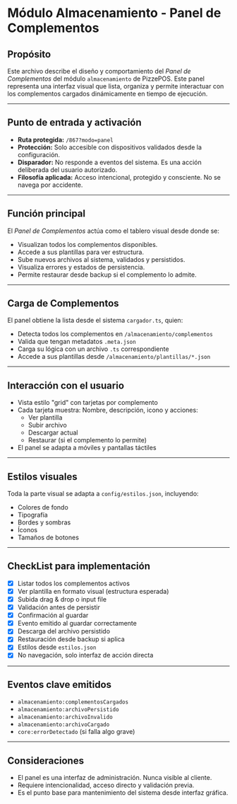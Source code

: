# Módulo Almacenamiento - Panel de Complementos

## Propósito

Este archivo describe el diseño y comportamiento del _Panel de Complementos_ del módulo `almacenamiento` de PizzePOS. Este panel representa una interfaz visual que lista, organiza y permite interactuar con los complementos cargados dinámicamente en tiempo de ejecución.

---

## Punto de entrada y activación

- **Ruta protegida:** `/867?modo=panel`
- **Protección:** Solo accesible con dispositivos validados desde la configuración.
- **Disparador:** No responde a eventos del sistema. Es una acción deliberada del usuario autorizado.
- **Filosofía aplicada:** Acceso intencional, protegido y consciente. No se navega por accidente.

---

## Función principal

El _Panel de Complementos_ actúa como el tablero visual desde donde se:

- Visualizan todos los complementos disponibles.
- Accede a sus plantillas para ver estructura.
- Sube nuevos archivos al sistema, validados y persistidos.
- Visualiza errores y estados de persistencia.
- Permite restaurar desde backup si el complemento lo admite.

---

## Carga de Complementos

El panel obtiene la lista desde el sistema `cargador.ts`, quien:

- Detecta todos los complementos en `/almacenamiento/complementos`
- Valida que tengan metadatos `.meta.json`
- Carga su lógica con un archivo `.ts` correspondiente
- Accede a sus plantillas desde `/almacenamiento/plantillas/*.json`

---

## Interacción con el usuario

- Vista estilo "grid" con tarjetas por complemento
- Cada tarjeta muestra: Nombre, descripción, icono y acciones:
  - Ver plantilla
  - Subir archivo
  - Descargar actual
  - Restaurar (si el complemento lo permite)
- El panel se adapta a móviles y pantallas táctiles

---

## Estilos visuales

Toda la parte visual se adapta a `config/estilos.json`, incluyendo:

- Colores de fondo
- Tipografía
- Bordes y sombras
- Íconos
- Tamaños de botones

---

## CheckList para implementación

- [x] Listar todos los complementos activos
- [x] Ver plantilla en formato visual (estructura esperada)
- [x] Subida drag & drop o input file
- [x] Validación antes de persistir
- [x] Confirmación al guardar
- [x] Evento emitido al guardar correctamente
- [x] Descarga del archivo persistido
- [x] Restauración desde backup si aplica
- [x] Estilos desde `estilos.json`
- [x] No navegación, solo interfaz de acción directa

---

## Eventos clave emitidos

- `almacenamiento:complementosCargados`
- `almacenamiento:archivoPersistido`
- `almacenamiento:archivoInvalido`
- `almacenamiento:archivoCargado`
- `core:errorDetectado` (si falla algo grave)

---

## Consideraciones

- El panel es una interfaz de administración. Nunca visible al cliente.
- Requiere intencionalidad, acceso directo y validación previa.
- Es el punto base para mantenimiento del sistema desde interfaz gráfica.
